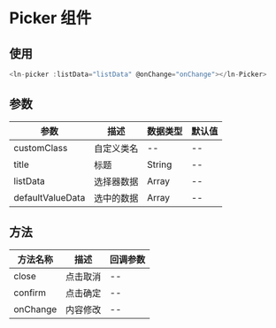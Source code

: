 # Picker 组件

## 使用

```javascript
<ln-picker :listData="listData" @onChange="onChange"></ln-Picker>
```

## 参数

| 参数 | 描述 | 数据类型 | 默认值 |
| ---- | ---- | -------- | ------ |
| customClass  | 自定义类名  | --       | --     |
| title   | 标题  |    String    | --     |
| listData   | 选择器数据   | Array      | --     |
| defaultValueData   | 选中的数据   | Array      | --     |

## 方法

| 方法名称 | 描述 | 回调参数 |
| -------- | ---- | -------- |
| close       | 点击取消   | --       |
| confirm      | 点击确定  | --       |
| onChange       | 内容修改   | --       |
